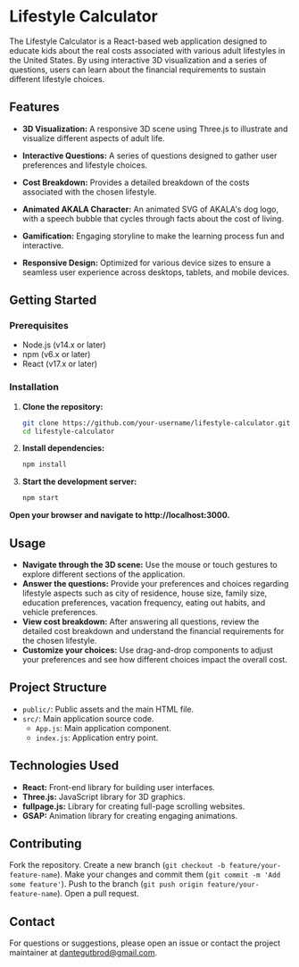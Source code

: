 # Lifestyle Calculator

The Lifestyle Calculator is a React-based web application designed to educate kids about the real costs associated with various adult lifestyles in the United States. By using interactive 3D visualization and a series of questions, users can learn about the financial requirements to sustain different lifestyle choices.

## Features

- **3D Visualization:** A responsive 3D scene using Three.js to illustrate and visualize different aspects of adult life.
- **Interactive Questions:** A series of questions designed to gather user preferences and lifestyle choices.
- **Cost Breakdown:** Provides a detailed breakdown of the costs associated with the chosen lifestyle.
- **Animated AKALA Character:** An animated SVG of AKALA's dog logo, with a speech bubble that cycles through facts about the cost of living.

- **Gamification:** Engaging storyline to make the learning process fun and interactive.

- **Responsive Design:** Optimized for various device sizes to ensure a seamless user experience across desktops, tablets, and mobile devices.

## Getting Started

### Prerequisites

- Node.js (v14.x or later)
- npm (v6.x or later)
- React (v17.x or later)

### Installation

1. **Clone the repository:**
   ```bash
   git clone https://github.com/your-username/lifestyle-calculator.git
   cd lifestyle-calculator

2. **Install dependencies:**
    ```bash
    npm install

3. **Start the development server:**


    ```bash
    npm start
**Open your browser and navigate to http://localhost:3000.**

## Usage

- **Navigate through the 3D scene:** Use the mouse or touch gestures to explore different sections of the application.
- **Answer the questions:** Provide your preferences and choices regarding lifestyle aspects such as city of residence, house size, family size, education preferences, vacation frequency, eating out habits, and vehicle preferences.
- **View cost breakdown:** After answering all questions, review the detailed cost breakdown and understand the financial requirements for the chosen lifestyle.
- **Customize your choices:** Use drag-and-drop components to adjust your preferences and see how different choices impact the overall cost.

## Project Structure

- `public/`: Public assets and the main HTML file.
- `src/`: Main application source code.
  - `App.js`: Main application component.
  - `index.js`: Application entry point.

## Technologies Used

- **React:** Front-end library for building user interfaces.
- **Three.js:** JavaScript library for 3D graphics.
- **fullpage.js:** Library for creating full-page scrolling websites.
- **GSAP:** Animation library for creating engaging animations.

## Contributing

Fork the repository. Create a new branch (`git checkout -b feature/your-feature-name`). Make your changes and commit them (`git commit -m 'Add some feature'`). Push to the branch (`git push origin feature/your-feature-name`). Open a pull request.


## Contact

For questions or suggestions, please open an issue or contact the project maintainer at [dantegutbrod@gmail.com](mailto:dantegutbrod@gmail.com).


